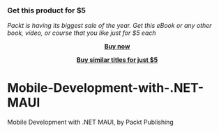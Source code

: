 
### Get this product for $5

<i>Packt is having its biggest sale of the year. Get this eBook or any other book, video, or course that you like just for $5 each</i>


<b><p align='center'>[Buy now](https://packt.link/9781804617267)</p></b>


<b><p align='center'>[Buy similar titles for just $5](https://subscription.packtpub.com/search)</p></b>


# Mobile-Development-with-.NET-MAUI
Mobile Development with .NET MAUI, by Packt Publishing

